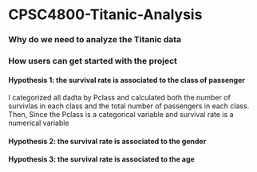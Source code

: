 # CPSC4800-Titanic-Analysis

### Why do we need to analyze the Titanic data

### How users can get started with the project
  #### Hypothesis 1: the survival rate is associated to the class of passenger
  I categorized all dadta by Pclass and calculated both the number of survivlas in each class and the       total number of passengers in each class. Then, 
  Since the Pclass is a categorical variable and survival rate is a numerical variable
  #### Hypothesis 2: the survival rate is associated to the gender


  #### Hypothesis 3: the survival rate is associated to the age
